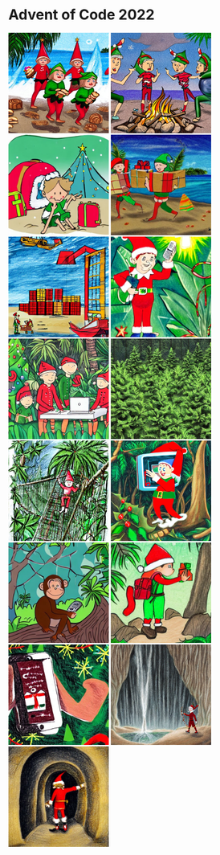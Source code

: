 # Advent of Code 2022
<a href="Day_01/solution.ipynb"><img src="Day_01/elf_landing.jpg" width="200" title="Day 1"></a>
<a href="Day_02/solution.ipynb"><img src="Day_02/rock_paper_scissors.jpg" width="200" title="Day 2"></a>
<a href="Day_03/solution.ipynb"><img src="Day_03/rucksacks.jpg" width="200" title="Day 3"></a>
<a href="Day_04/solution.ipynb"><img src="Day_04/clean_up.jpg" width="200" title="Day 4"></a>
<a href="Day_05/solution.ipynb"><img src="Day_05/unloading.jpg" width="200" title="Day 5"></a>
<a href="Day_06/solution.ipynb"><img src="Day_06/radio.jpg" width="200" title="Day 6"></a>
<a href="Day_07/solution.ipynb"><img src="Day_07/update.jpg" width="200" title="Day 7"></a>
<a href="Day_08/solution.ipynb"><img src="Day_08/trees.jpg" width="200" title="Day 8"></a>
<a href="Day_09/solution.ipynb"><img src="Day_09/bridge.jpg" width="200" title="Day 9"></a>
<a href="Day_10/solution.ipynb"><img src="Day_10/crt_tv.jpg" width="200" title="Day 10"></a>
<a href="Day_11/solution.ipynb"><img src="Day_11/monkey_business.jpg" width="200" title="Day 11"></a>
<a href="Day_12/solution.ipynb"><img src="Day_12/hiking.jpg" width="200" title="Day 12"></a>
<a href="Day_13/solution.ipynb"><img src="Day_13/distress_signal.jpg" width="200" title="Day 13"></a>
<a href="Day_14/solution.ipynb"><img src="Day_14/cave.jpg" width="200" title="Day 14"></a>
<a href="Day_15/solution.ipynb"><img src="Day_15/tunnel.jpg" width="200" title="Day 15"></a>
